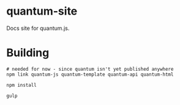 # quantum-site

Docs site for quantum.js.

# Building

    # needed for now - since quantum isn't yet published anywhere
    npm link quantum-js quantum-template quantum-api quantum-html

    npm install

    gulp